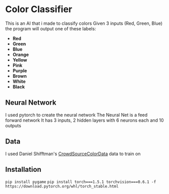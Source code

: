 # Color Classifier
This is an AI that i made to classify colors
Given 3 inputs (Red, Green, Blue) the program will
output one of these labels:
- **Red** 
- **Green**
- **Blue**
- **Orange**
- **Yellow**
- **Pink**
- **Purple**
- **Brown**
- **White**
- **Black**

## Neural Network
I used pytorch to create the neural network
The Neural Net is a feed forward network
It has 3 inputs, 2 hidden layers with 6 neurons each
and 10 outputs

## Data
I used Daniel Shifftman's [CrowdSourceColorData](https://github.com/CodingTrain/CrowdSourceColorData)
data to train on 

## Installation
`pip install pygame`
`pip install torch===1.5.1 torchvision===0.6.1 -f https://download.pytorch.org/whl/torch_stable.html`